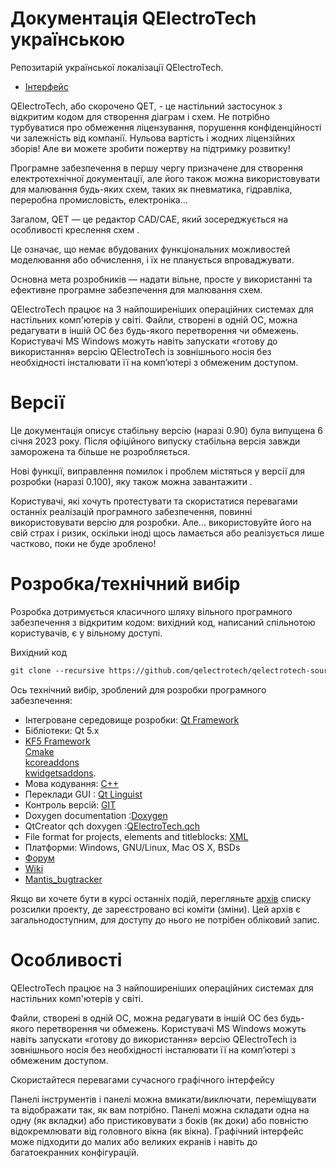 # Документація QElectroTech українською

Репозитарій української локалізації QElectroTech.

* [Інтерфейс](/docs/interface.md)

QElectroTech, або скорочено QET, - це настільний застосунок з відкритим кодом для створення діаграм і схем. Не потрібно турбуватися про обмеження ліцензування, порушення конфіденційності чи залежність від компанії. Нульова вартість і жодних ліцензійних зборів! Але ви можете зробити пожертву на підтримку розвитку!

Програмне забезпечення в першу чергу призначене для створення електротехнічної документації, але його також можна використовувати для малювання будь-яких схем, таких як пневматика, гідравліка, переробна промисловість, електроніка...

Загалом, QET — це редактор CAD/CAE, який зосереджується на особливості креслення схем .

Це означає, що немає вбудованих функціональних можливостей моделювання або обчислення, і їх не планується впроваджувати.

Основна мета розробників — надати вільне, просте у використанні та ефективне програмне забезпечення для малювання схем.



QElectroTech працює на 3 найпоширеніших операційних системах для настільних комп'ютерів у світі.
Файли, створені в одній ОС, можна редагувати в іншій ОС без будь-якого перетворення чи обмежень.
Користувачі MS Windows можуть навіть запускати «готову до використання» версію QElectroTech із зовнішнього носія без необхідності інсталювати її на комп’ютері з обмеженим доступом.

# Версії

Це документація описує стабільну версію (наразі 0.90) була випущена 6 січня 2023 року. Після офіційного випуску стабільна версія завжди заморожена та більше не розробляється.

Нові функції, виправлення помилок і проблем містяться у версії для розробки (наразі 0.100), яку також можна завантажити .

Користувачі, які хочуть протестувати та скористатися перевагами останніх реалізацій програмного забезпечення, повинні використовувати версію для розробки. Але... використовуйте його на свій страх і ризик, оскільки іноді щось ламається або реалізується лише частково, поки не буде зроблено!

# Розробка/технічний вибір

Розробка дотримується класичного шляху вільного програмного забезпечення з відкритим кодом: вихідний код, написаний спільнотою користувачів, є у вільному доступі.

Вихідний код

```txt
git clone --recursive https://github.com/qelectrotech/qelectrotech-source-mirror.git
```
Ось технічний вибір, зроблений для розробки програмного забезпечення:


*   Інтегроване середовище розробки: [Qt Framework](https://www.qt.io/ide/)
*   Бібліотеки: Qt 5.x
*   [KF5 Framework](https://github.com/KDE)  
    [Cmake](https://cmake.org/install/)   
    [kcoreaddons](https://github.com/KDE/kcoreaddons/tree/kf5)   
    [kwidgetsaddons](https://github.com/KDE/kwidgetsaddons/tree/kf5).  
*   Мова кодування: [C++](https://en.wikipedia.org/wiki/C%2B%2B)
*   Переклади GUI : [Qt Linguist](http://doc.qt.io/qt-5/qtlinguist-index.html)
*   Контроль версій: [GIT](https://github.com/qelectrotech/qelectrotech-source-mirror.git)
*   Doxygen documentation :[Doxygen](https://download.qelectrotech.org/qet/doxygen/html/)
*   QtCreator qch doxygen :[QElectroTech.qch](https://download.qelectrotech.org/qet/doxygen/)
*   File format for projects, elements and titleblocks: [XML](http://www.w3schools.com/xml/xml_whatis.asp)
*   Платформи: Windows, GNU/Linux, Mac OS X, BSDs
*   [Форум](https://qelectrotech.org/forum/index.php)
*   [Wiki](https://qelectrotech.org/wiki_new/)
*   [Mantis_bugtracker](https://qelectrotech.org/bugtracker/my_view_page.php)


Якщо ви хочете бути в курсі останніх подій, перегляньте [архів](https://listengine.tuxfamily.org/lists.tuxfamily.org/qet/) списку розсилки проекту, де зареєстровано всі коміти (зміни). Цей архів є загальнодоступним, для доступу до нього не потрібен обліковий запис.

# Особливості 

QElectroTech працює на 3 найпоширеніших операційних системах для настільних комп'ютерів у світі.

Файли, створені в одній ОС, можна редагувати в іншій ОС без будь-якого перетворення чи обмежень.
Користувачі MS Windows можуть навіть запускати «готову до використання» версію QElectroTech із зовнішнього носія без необхідності інсталювати її на комп’ютері з обмеженим доступом.

Скористайтеся перевагами сучасного графічного інтерфейсу

Панелі інструментів і панелі можна вмикати/виключати, переміщувати та відображати так, як вам потрібно.
Панелі можна складати одна на одну (як вкладки) або пристиковувати з боків (як доки) або повністю відокремлювати від головного вікна (як вікна).
Графічний інтерфейс може підходити до малих або великих екранів і навіть до багатоекранних конфігурацій. 

